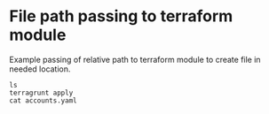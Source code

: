 # File path passing to terraform module

Example passing of relative path to terraform module to create file in needed location.

```
ls
terragrunt apply
cat accounts.yaml
```
